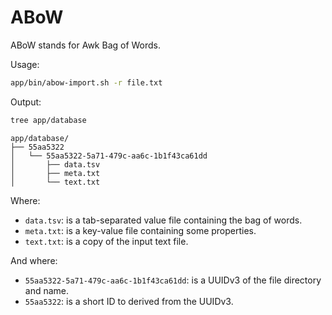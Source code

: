 # ABoW

ABoW stands for Awk Bag of Words.

Usage:

```bash
app/bin/abow-import.sh -r file.txt
```

Output:

```bash
tree app/database
```
```
app/database/
├── 55aa5322
│   └── 55aa5322-5a71-479c-aa6c-1b1f43ca61dd
│       ├── data.tsv
│       ├── meta.txt
│       └── text.txt
```

Where:

*   `data.tsv`: is a tab-separated value file containing the bag of words.
*   `meta.txt`: is a key-value file containing some properties.
*   `text.txt`: is a copy of the input text file.

And where:
*   `55aa5322-5a71-479c-aa6c-1b1f43ca61dd`: is a UUIDv3 of the file directory and name.
*   `55aa5322`: is a short ID to derived from the UUIDv3.


